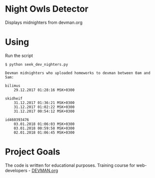 # Night Owls Detector

Displays midnighters from devman.org

# Using

Run the script
```
$ python seek_dev_nighters.py

Devman midnighters who uploaded homeworks to devman between 0am and 5am:

bilimus
	29.12.2017 01:28:16 MSK+0300

skidheif
	31.12.2017 01:36:21 MSK+0300
	31.12.2017 01:02:22 MSK+0300
	31.12.2017 00:54:12 MSK+0300

id460393476
	03.01.2018 01:06:03 MSK+0300
	03.01.2018 00:59:58 MSK+0300
	02.01.2018 01:06:45 MSK+0300
```
# Project Goals

The code is written for educational purposes. Training course for web-developers - [DEVMAN.org](https://devman.org)



